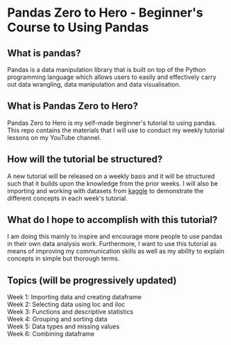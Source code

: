 # Pandas Zero to Hero - Beginner's Course to Using Pandas

## What is pandas?
Pandas is a data manipulation library that is built on top of the Python programming language which allows users to easily and effectively carry out data wrangling, data
manipulation and data visualisation.

## What is Pandas Zero to Hero?
Pandas Zero to Hero is my self-made beginner's tutorial to using pandas. This repo contains the materials that I will use to conduct my weekly tutorial lessons on my 
YouTube channel.

## How will the tutorial be structured?
A new tutorial will be released on a weekly basis and it will be structured such that it builds upon the knowledge from the prior weeks. I will also be importing and working 
with datasets from [kaggle](https://www.kaggle.com/) to demonstrate the different concepts in each week's tutorial. 

## What do I hope to accomplish with this tutorial?
I am doing this mainly to inspire and encourage more people to use pandas in their own data analysis work. Furthermore, I want to use this tutorial as means of improving my communication skills as well as my ability to explain concepts in simple but thorough terms. 

## Topics (will be progressively updated)
Week 1: Importing data and creating dataframe \
Week 2: Selecting data using loc and iloc \
Week 3: Functions and descriptive statistics \
Week 4: Grouping and sorting data \
Week 5: Data types and missing values \
Week 6: Combining dataframe
